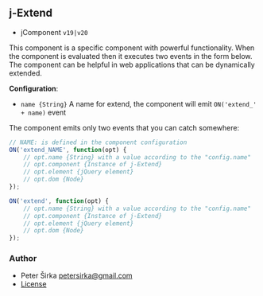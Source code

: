 ## j-Extend

- jComponent `v19|v20`

This component is a specific component with powerful functionality. When the component is evaluated then it executes two events in the form below. The component can be helpful in web applications that can be dynamically extended.

__Configuration__:

- `name {String}` A name for extend, the component will emit `ON('extend_' + name)` event

The component emits only two events that you can catch somewhere:

```js
// NAME: is defined in the component configuration
ON('extend_NAME', function(opt) {
	// opt.name {String} with a value according to the "config.name"
	// opt.component {Instance of j-Extend}
	// opt.element {jQuery element}
	// opt.dom {Node}
});

ON('extend', function(opt) {
	// opt.name {String} with a value according to the "config.name"
	// opt.component {Instance of j-Extend}
	// opt.element {jQuery element}
	// opt.dom {Node}
});
````

### Author

- Peter Širka <petersirka@gmail.com>
- [License](https://www.totaljs.com/license/)